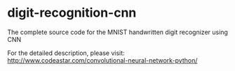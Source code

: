 # digit-recognition-cnn

The complete source code for the MNIST handwritten digit recognizer using CNN

For the detailed description, please visit: 
http://www.codeastar.com/convolutional-neural-network-python/
